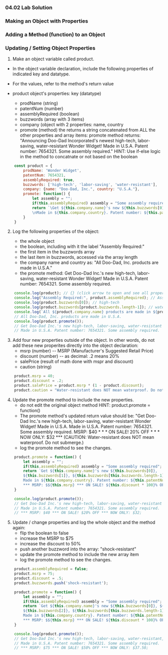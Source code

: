 ### 04.02 Lab Solution

### Making an Object with Properties 
### Adding a Method (function) to an Object
### Updating / Setting Object Properties

1. Make an object variable called product. 
- In the object variable declaration, include the following properties of indicated key and datatype.
- For the values, refer to the method's return value

- product object's properties: key (datatype)
    - prodName (string)
    - patentNum (number)
    - assemblyRequired (boolean)
    - buzzwords (array with 3 items)
    - company (object with 2 properties: name, country
    - promote (method) the returns a string concatenated
    from ALL the other properties and array items:
    promote method returns:
    "Announcing Doo-Dad Incorporated's newest high-tech, labor-saving, 
    water-resistant Wonder Widget! Made in U.S.A. Patent number: 7654321.
    Some assembly required."
    HINT: Use if-else logic in the method to concatnate or not based on the boolean

```js
    const product = {
        prodName: 'Wonder Widget',
        patentNum: 7654321,
        assemblyRequired: true,
        buzzwords: ['high-tech', 'labor-saving', 'water-resistant'],
        company: {name: "Doo-Dad, Inc.", country: "U.S.A."},
        promote: function() {
            let assembly = "";
            if(this.assemblyRequired) assembly = "Some assembly required.";
            return `\Get ${this.company.name}'s new ${this.buzzwords[0]}, ${this.buzzwords[1]}, ${this.buzzwords[this.buzzwords.length-1]} ${this.prodName}! 
            \nMade in ${this.company.country}. Patent number: ${this.patentNum}. ${assembly}`
        }
    }
```

2. Log the following properties of the object:

    - the whole object
    - the boolean, including with it the label "Assembly Required:"
    - the first item in the buzzwords array
    - the last item in buzzwords, accessed via the array length
    - the company name and country as: "All Doo-Dad, Inc. products are made in U.S.A."
    - the promote method: 
    Get Doo-Dad Inc.'s new high-tech, labor-saving, water-resistant Wonder Widget! 
    Made in U.S.A. Patent number: 7654321. Some assembly required.

```js
    console.log(product); // {} (click arrow to open and see all properties)
    console.log("Assembly Required:", product.assemblyRequired); // Assembly Required: true
    console.log(product.buzzwords[0]); // high-tech
    console.log(product.buzzwords[product.buzzwords.length-1]); // water-resistant
    console.log(`All ${product.company.name} products are made in ${product.company.country}`);
    // All Doo-Dad, Inc. products are made in U.S.A.
    console.log(product.promote()); 
    // Get Doo-Dad Inc.'s new high-tech, labor-saving, water-resistant Wonder Widget! 
    // Made in U.S.A. Patent number: 7654321. Some assembly required.
```

 3. Add four new properties outside of the object. In other words, do not add these new properites directly into the object declaration:
    - msrp (number) -- MSRP (Manufacturer's Suggested Retail Price)
    - discount (number) -- as decimal: .2 means 20%
    - salePrice (result of math done with mspr and discount)
    - caution (string)

```js
    product.msrp = 40;
    product.discount = .2;
    product.salePrice = product.msrp * (1 - product.discount);
    product.caution = "Water-resistant does NOT mean waterproof. Do not submerge.";
```

4. Update the promote method to include the new properties. 
    - do not edit the original object method
    HINT: product.promote = function()
    - The promote method's updated return value should be:
    "Get Doo-Dad Inc.'s new high-tech, labor-saving, water-resistant Wonder Widget! Made in U.S.A. 
    Made in U.S.A. Patent number: 7654321. Some assembly required.
    MSRP: $40 * * * ON SALE! 20% OFF * * * NOW ONLY: $32 ***
    (CAUTION: Water-resistant does NOT mean waterproof. Do not submerge.)
    - log the promote method to see the changes.

```js
    product.promote = function() {
        let assembly = "";
        if(this.assemblyRequired) assembly = "Some assembly required";
        return `Get ${this.company.name}'s new ${this.buzzwords[0]}, 
        ${this.buzzwords[1]}, ${this.buzzwords[this.buzzwords.length-1]} ${this.prodName}! 
        Made in ${this.company.country}. Patent number: ${this.patentNum}. ${assembly} 
        *** MSRP: $${this.msrp} *** ON SALE! ${this.discount * 100}% OFF *** NOW ONLY: $${this.salePrice}`;
    }

    console.log(product.promote());
    // Get Doo-Dad Inc.'s new high-tech, labor-saving, water-resistant Wonder Widget! 
    // Made in U.S.A. Patent number: 7654321. Some assembly required.
    // *** MSRP: $40 *** ON SALE! $20% OFF *** NOW ONLY: $32;
```

5. Update / change properties and log the whole object and the method again:
    - flip the boolean to false
    - increase the MSRP to $75
    - increase the discount to 50%
    - push another buzzword into the array: "shock-resistant"
    - update the promote method to include the new array item
    - log the promote method to see the changes.

```js
    product.assemblyRequired = false;
    product.msrp = 75;
    product.discount = .5;
    product.buzzwords.push('shock-resistant');

    product.promote = function() {
        let assembly = "";
        if(this.assemblyRequired) assembly = "Some assembly required";
        return `Get ${this.company.name}'s new ${this.buzzwords[0]}, ${this.buzzwords[1]}, 
        ${this.buzzwords[2]}, ${this.buzzwords[this.buzzwords.length-1]} ${this.prodName}! 
        Made in ${this.company.country}. Patent number: ${this.patentNum}. ${assembly} 
        *** MSRP: $${this.msrp} *** ON SALE! ${this.discount * 100}% OFF *** NOW ONLY: $${this.salePrice}`;
    }

    console.log(product.promote());
    // Get Doo-Dad Inc.'s new high-tech, labor-saving, water-resistant, shock-resistant Wonder Widget! 
    // Made in U.S.A. Patent number: 7654321. Some assembly required.
    // *** MSRP: $75 *** ON SALE! $50% OFF *** NOW ONLY: $37.50;
```